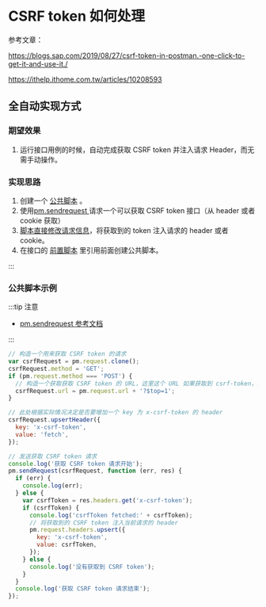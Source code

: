 # CSRF token 如何处理

参考文章：

https://blogs.sap.com/2019/08/27/csrf-token-in-postman.-one-click-to-get-it-and-use-it./

https://ithelp.ithome.com.tw/articles/10208593

## 全自动实现方式

### 期望效果

1. 运行接口用例的时候，自动完成获取 CSRF token 并注入请求 Header，而无需手动操作。

### 实现思路

1. 创建一个 [公共脚本](/old-version/scripts/common-script/) 。
2. 使用[pm.sendrequest ](/old-version/scripts/api-references/pm-reference/#pm-sendrequest)请求一个可以获取 CSRF token 接口（从 header 或者 cookie 获取）
3. [脚本直接修改请求信息](/old-version/scripts/examples/request-handle/)，将获取到的 token 注入请求的 header 或者 cookie。
4. 在接口的 [前置脚本](/old-version/scripts/pre-request-script/) 里引用前面创建公共脚本。

:::

### 公共脚本示例

:::tip 注意

- [pm.sendrequest 参考文档](/old-version/scripts/api-references/pm-reference/#pm-sendrequest)

:::

```js
// 构造一个用来获取 CSRF token 的请求
var csrfRequest = pm.request.clone();
csrfRequest.method = 'GET';
if (pm.request.method === 'POST') {
  // 构造一个获取获取 CSRF token 的 URL，这里这个 URL 如果获取到 csrf-token，则需要根据实际情况修改
  csrfRequest.url = pm.request.url + '?$top=1';
}

// 此处根据实际情况决定是否要增加一个 key 为 x-csrf-token 的 header
csrfRequest.upsertHeader({
  key: 'x-csrf-token',
  value: 'fetch',
});

// 发送获取 CSRF token 请求
console.log('获取 CSRF token 请求开始');
pm.sendRequest(csrfRequest, function (err, res) {
  if (err) {
    console.log(err);
  } else {
    var csrfToken = res.headers.get('x-csrf-token');
    if (csrfToken) {
      console.log('csrfToken fetched:' + csrfToken);
      // 将获取到的 CSRF token 注入当前请求的 header
      pm.request.headers.upsert({
        key: 'x-csrf-token',
        value: csrfToken,
      });
    } else {
      console.log('没有获取到 CSRF token');
    }
  }
  console.log('获取 CSRF token 请求结束');
});
```
